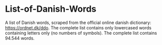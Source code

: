 # List-of-Danish-Words
A list of Danish words, scraped from the official online danish dictionary: https://ordnet.dk/ddo.
The complete list contains only lowercased words containing letters only (no numbers of symbols).
The complete list contains 94.544 words.
